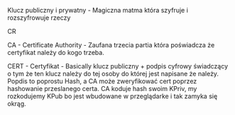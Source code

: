 

Klucz publiczny i prywatny - Magiczna matma która szyfruje i rozszyfrowuje rzeczy

CR

CA - Certificate Authority - Zaufana trzecia partia która poświadcza że certyfikat należy do kogo trzeba. 

CERT - Certyfikat - Basically klucz publiczny + podpis cyfrowy świadczący o tym że  ten klucz należy do tej osoby do której jest napisane że należy. Popdis to poprostu Hash, a CA może zweryfikować cert poprzez hashowanie przeslanego certa. CA koduje hash swoim KPriv, my rozkodujemy KPub bo jest wbudowane w przeglądarke i tak zamyka się okrąg.